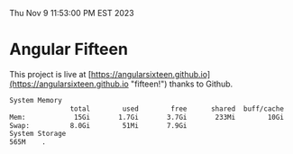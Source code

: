 Thu Nov  9 11:53:00 PM EST 2023

# Angular Fifteen


This project is live at [https://angularsixteen.github.io](https://angularsixteen.github.io "fifteen!") thanks to Github.

```bash
System Memory
               total        used        free      shared  buff/cache   available
Mem:            15Gi       1.7Gi       3.7Gi       233Mi        10Gi        13Gi
Swap:          8.0Gi        51Mi       7.9Gi
System Storage
565M	.
